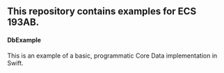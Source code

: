 ## This repository contains examples for ECS 193AB.

#### DbExample
This is an example of a basic, programmatic Core Data implementation in Swift.
